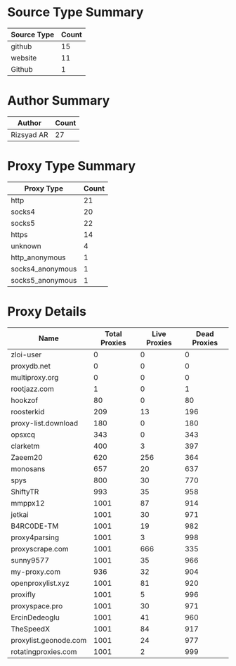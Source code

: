 # Source Type Summary

| Source Type | Count |
|-------------|-------|
| github | 15 |
| website | 11 |
| Github | 1 |


# Author Summary

| Author | Count |
|--------|-------|
| Rizsyad AR | 27 |


# Proxy Type Summary

| Proxy Type | Count |
|------------|-------|
| http | 21 |
| socks4 | 20 |
| socks5 | 22 |
| https | 14 |
| unknown | 4 |
| http_anonymous | 1 |
| socks4_anonymous | 1 |
| socks5_anonymous | 1 |


# Proxy Details

| Name | Total Proxies | Live Proxies | Dead Proxies |
|------|---------------|--------------|---------------|
| zloi-user | 0 | 0 | 0 |
| proxydb.net | 0 | 0 | 0 |
| multiproxy.org | 0 | 0 | 0 |
| rootjazz.com | 1 | 0 | 1 |
| hookzof | 80 | 0 | 80 |
| roosterkid | 209 | 13 | 196 |
| proxy-list.download | 180 | 0 | 180 |
| opsxcq | 343 | 0 | 343 |
| clarketm | 400 | 3 | 397 |
| Zaeem20 | 620 | 256 | 364 |
| monosans | 657 | 20 | 637 |
| spys | 800 | 30 | 770 |
| ShiftyTR | 993 | 35 | 958 |
| mmppx12 | 1001 | 87 | 914 |
| jetkai | 1001 | 30 | 971 |
| B4RC0DE-TM | 1001 | 19 | 982 |
| proxy4parsing | 1001 | 3 | 998 |
| proxyscrape.com | 1001 | 666 | 335 |
| sunny9577 | 1001 | 35 | 966 |
| my-proxy.com | 936 | 32 | 904 |
| openproxylist.xyz | 1001 | 81 | 920 |
| proxifly | 1001 | 5 | 996 |
| proxyspace.pro | 1001 | 30 | 971 |
| ErcinDedeoglu | 1001 | 41 | 960 |
| TheSpeedX | 1001 | 84 | 917 |
| proxylist.geonode.com | 1001 | 24 | 977 |
| rotatingproxies.com | 1001 | 2 | 999 |
